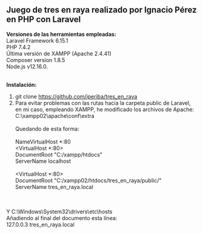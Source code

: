 <b><h2>Juego de tres en raya realizado por Ignacio Pérez en PHP con Laravel</h2></b>

<b>Versiones de las herramientas empleadas:</b><br>
Laravel Framework 6.15.1<br>
PHP 7.4.2<br>
Última versión de XAMPP (Apache 2.4.41)<br>
Composer version 1.8.5<br>
Node.js v12.16.0.<br><br>

<b>Instalación:</b><br>
1. git clone https://github.com/iperiba/tres_en_raya<br>
2. Para evitar problemas con las rutas hacia la carpeta public de Laravel, en mi caso, empleando XAMPP, he modificado los archivos de Apache:<br>
C:\xampp02\apache\conf\extra<br>    
Quedando de esta forma:<br>  
NameVirtualHost *:80<br>
<VirtualHost *:80><br>
    DocumentRoot "C:/xampp/htdocs"<br>
    ServerName localhost<br>
</VirtualHost><br>
<VirtualHost *:80><br>
    DocumentRoot "C:/xampp02/htdocs/tres_en_raya/public/"<br>
    ServerName tres_en_raya.local<br>
</VirtualHost><br><br>  

Y C:\Windows\System32\drivers\etc\hosts<br>
Añadiendo al final del documento esta línea: <br>
127.0.0.3 tres_en_raya.local<br>















